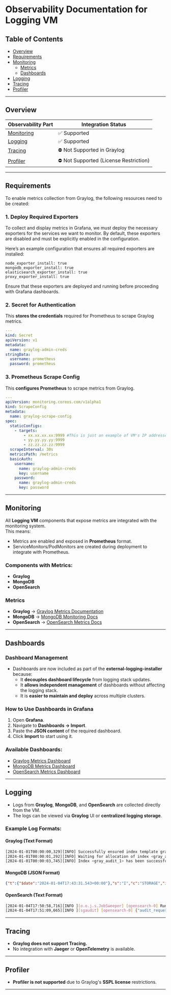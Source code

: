 # **Observability Documentation for Logging VM**  

## **Table of Contents**  
* [Overview](#overview)  
* [Requirements](#requirements)  
* [Monitoring](#monitoring)  
  * [Metrics](#metrics)  
  * [Dashboards](#dashboards)  
* [Logging](#logging)  
* [Tracing](#tracing)  
* [Profiler](#profiler)  

---

## **Overview**  

| Observability Part        | Integration Status                |  
| ------------------------- | --------------------------------- |  
| [Monitoring](#monitoring) | ✅ Supported                      |  
| [Logging](#logging)       | ✅ Supported                      |  
| [Tracing](#tracing)       | ⛔️ Not Supported in Graylog       |  
| [Profiler](#profiler)     | ⛔️ Not Supported (License Restriction) |  

---

## **Requirements**  

To enable metrics collection from Graylog, the following resources need to be created:

### **1. Deploy Required Exporters**

To collect and display metrics in Grafana, we must deploy the necessary exporters for the services we want to monitor. By default, these exporters are disabled and must be explicitly enabled in the configuration.

Here’s an example configuration that ensures all required exporters are installed:

```
node_exporter_install: true
mongodb_exporter_install: true
elasticsearch_exporter_install: true
proxy_exporter_install: true
```

Ensure that these exporters are deployed and running before proceeding with Grafana dashboards.  

### **2. Secret for Authentication**  
This **stores the credentials** required for Prometheus to scrape Graylog metrics.  

```yaml
---
kind: Secret
apiVersion: v1
metadata:
  name: graylog-admin-creds
stringData:
  username: prometheus
  password: prometheus
```

### **3. Prometheus Scrape Config**  
This **configures Prometheus** to scrape metrics from Graylog.  

```yaml
---
apiVersion: monitoring.coreos.com/v1alpha1
kind: ScrapeConfig
metadata:
  name: graylog-scrape-config
spec:
  staticConfigs:
    - targets:
        - xx.xx.xx.xx:9999 #This is just an example of VM's IP addresses format
        - yy.yy.yy.yy:9999
        - zz.zz.zz.zz:9999
  scrapeInterval: 30s
  metricsPath: /metrics
  basicAuth:
    username:
      name: graylog-admin-creds
      key: username
    password:
      name: graylog-admin-creds
      key: password
```

---

## **Monitoring**  

All **Logging VM** components that expose metrics are integrated with the monitoring system.  
This means:  
- Metrics are enabled and exposed in **Prometheus** format.  
- ServiceMonitors/PodMonitors are created during deployment to integrate with Prometheus.  

### **Components with Metrics:**  
- **Graylog**  
- **MongoDB**  
- **OpenSearch**  

### **Metrics**  

- **Graylog** → [Graylog Metrics Documentation](https://go2docs.graylog.org/5-0/interacting_with_your_log_data/metrics.html#PrometheusMetricExporting)  
- **MongoDB** → [MongoDB Monitoring Docs](https://www.mongodb.com/docs/manual/administration/monitoring/)  
- **OpenSearch** → [OpenSearch Metrics Docs](https://opensearch.org/docs/latest/monitoring-plugins/monitoring/)  

---

## **Dashboards**  

### **Dashboard Management**  

- Dashboards are now included as part of the **external-logging-installer** because:  
  - It **decouples dashboard lifecycle** from logging stack updates.  
  - It **allows independent management** of dashboards without affecting the logging stack.  
  - It is **easier to maintain and deploy** across multiple clusters.  

### **How to Use Dashboards in Grafana**  

1. Open **Grafana**.  
2. Navigate to **Dashboards → Import**.  
3. Paste the **JSON content** of the required dashboard.  
4. Click **Import** to start using it.  

### **Available Dashboards:**  

- [Graylog Metrics Dashboard](/grafana/dashboards/monitoring/Graylog_(VM).json)  
- [MongoDB Metrics Dashboard](/grafana/dashboards/monitoring/Graylog_(VM).json)  
- [OpenSearch Metrics Dashboard](/grafana/dashboards/ElasticSearch_Summary_(VM).json)  

---

## **Logging**  

- Logs from **Graylog**, **MongoDB**, and **OpenSearch** are collected directly from the VM.  
- The logs can be viewed via **Graylog** UI or **centralized logging storage**.  

### **Example Log Formats:**  

#### **Graylog (Text Format)**  
```bash
[2024-01-01T00:00:00,329][INFO] Successfully ensured index template gray_audit-template  
[2024-01-01T00:00:01,292][INFO] Waiting for allocation of index <gray_audit_1>.  
[2024-01-01T00:00:03,745][INFO] Index <gray_audit_1> has been successfully allocated.  
```

#### **MongoDB (JSON Format)**  
```json
{"t":{"$date":"2024-01-04T17:43:31.543+00:00"},"s":"I","c":"STORAGE","id":22430,"ctx":"Checkpointer","msg":"WiredTiger message","attr":{"message":"saving checkpoint snapshot min: 1554590, snapshot max: 1554590"}}
```

#### **OpenSearch (Text Format)**  
```bash
[2024-01-04T17:50:58,716][INFO ][o.o.j.s.JobSweeper] [opensearch-0] Running full sweep  
[2024-01-04T17:51:09,665][INFO ][sgaudit] [opensearch-0] {"audit_request_effective_user":"netcrk","audit_trace_indices":["graylog_0"],"audit_request_origin":"REST"}  
```

---

## **Tracing**  
- **Graylog does not support Tracing.**  
- No integration with **Jaeger** or **OpenTelemetry** is available.  

---

## **Profiler**  
- **Profiler is not supported** due to Graylog's **SSPL license** restrictions.  

---